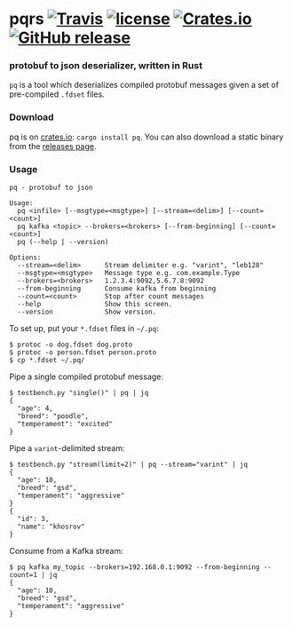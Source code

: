 # pqrs [![Travis](https://img.shields.io/travis/sevagh/pq.svg)](https://travis-ci.org/sevagh/pq) [![license](https://img.shields.io/github/license/sevagh/pq.svg)](https://github.com/sevagh/pq/blob/master/LICENSE) [![Crates.io](https://img.shields.io/crates/v/pq.svg)](https://crates.io/crates/pq) [![GitHub release](https://img.shields.io/github/release/sevagh/pq.svg)](https://github.com/sevagh/pq)

### protobuf to json deserializer, written in Rust

`pq` is a tool which deserializes compiled protobuf messages given a set of pre-compiled `.fdset` files.

### Download

pq is on [crates.io](https://crates.io/crates/pq): `cargo install pq`. You can also download a static binary from the [releases page](https://github.com/sevagh/pq/releases).

### Usage

```
pq - protobuf to json

Usage:
  pq <infile> [--msgtype=<msgtype>] [--stream=<delim>] [--count=<count>]
  pq kafka <topic> --brokers=<brokers> [--from-beginning] [--count=<count>]
  pq (--help | --version)

Options:
  --stream=<delim>      Stream delimiter e.g. "varint", "leb128"
  --msgtype=<msgtype>   Message type e.g. com.example.Type
  --brokers=<brokers>   1.2.3.4:9092,5.6.7.8:9092
  --from-beginning      Consume kafka from beginning
  --count=<count>       Stop after count messages
  --help                Show this screen.
  --version             Show version.
```

To set up, put your `*.fdset` files in `~/.pq`:

```
$ protoc -o dog.fdset dog.proto
$ protoc -o person.fdset person.proto
$ cp *.fdset ~/.pq/
```

Pipe a single compiled protobuf message:

```
$ testbench.py "single()" | pq | jq
{
  "age": 4,
  "breed": "poodle",
  "temperament": "excited"
}
```

Pipe a `varint`-delimited stream:

```
$ testbench.py "stream(limit=2)" | pq --stream="varint" | jq
{
  "age": 10,
  "breed": "gsd",
  "temperament": "aggressive"
}
{
  "id": 3,
  "name": "khosrov"
}
```

Consume from a Kafka stream:

```
$ pq kafka my_topic --brokers=192.168.0.1:9092 --from-beginning --count=1 | jq
{
  "age": 10,
  "breed": "gsd",
  "temperament": "aggressive"
}
```
